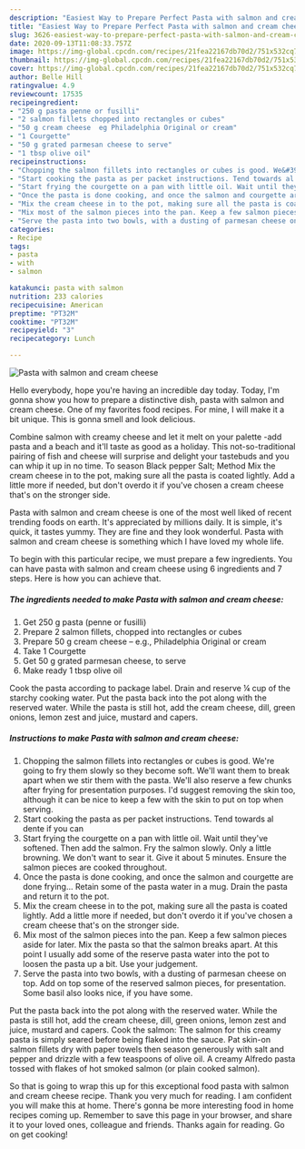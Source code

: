 ```yaml
---
description: "Easiest Way to Prepare Perfect Pasta with salmon and cream cheese"
title: "Easiest Way to Prepare Perfect Pasta with salmon and cream cheese"
slug: 3626-easiest-way-to-prepare-perfect-pasta-with-salmon-and-cream-cheese
date: 2020-09-13T11:08:33.757Z
image: https://img-global.cpcdn.com/recipes/21fea22167db70d2/751x532cq70/pasta-with-salmon-and-cream-cheese-recipe-main-photo.jpg
thumbnail: https://img-global.cpcdn.com/recipes/21fea22167db70d2/751x532cq70/pasta-with-salmon-and-cream-cheese-recipe-main-photo.jpg
cover: https://img-global.cpcdn.com/recipes/21fea22167db70d2/751x532cq70/pasta-with-salmon-and-cream-cheese-recipe-main-photo.jpg
author: Belle Hill
ratingvalue: 4.9
reviewcount: 17535
recipeingredient:
- "250 g pasta penne or fusilli"
- "2 salmon fillets chopped into rectangles or cubes"
- "50 g cream cheese  eg Philadelphia Original or cream"
- "1 Courgette"
- "50 g grated parmesan cheese to serve"
- "1 tbsp olive oil"
recipeinstructions:
- "Chopping the salmon fillets into rectangles or cubes is good. We&#39;re going to fry them slowly so they become soft. We&#39;ll want them to break apart when we stir them with the pasta. We&#39;ll also reserve a few chunks after frying for presentation purposes. I&#39;d suggest removing the skin too, although it can be nice to keep a few with the skin to put on top when serving."
- "Start cooking the pasta as per packet instructions. Tend towards al dente if you can"
- "Start frying the courgette on a pan with little oil. Wait until they&#39;ve softened. Then add the salmon. Fry the salmon slowly. Only a little browning. We don&#39;t want to sear it. Give it about 5 minutes. Ensure the salmon pieces are cooked throughout."
- "Once the pasta is done cooking, and once the salmon and courgette are done frying... Retain some of the pasta water in a mug. Drain the pasta and return it to the pot."
- "Mix the cream cheese in to the pot, making sure all the pasta is coated lightly. Add a little more if needed, but don&#39;t overdo it if you&#39;ve chosen a cream cheese that&#39;s on the stronger side."
- "Mix most of the salmon pieces into the pan. Keep a few salmon pieces aside for later. Mix the pasta so that the salmon breaks apart. At this point I usually add some of the reserve pasta water into the pot to loosen the pasta up a bit. Use your judgement."
- "Serve the pasta into two bowls, with a dusting of parmesan cheese on top. Add on top some of the reserved salmon pieces, for presentation. Some basil also looks nice, if you have some."
categories:
- Recipe
tags:
- pasta
- with
- salmon

katakunci: pasta with salmon 
nutrition: 233 calories
recipecuisine: American
preptime: "PT32M"
cooktime: "PT32M"
recipeyield: "3"
recipecategory: Lunch

---
```



![Pasta with salmon and cream cheese](https://img-global.cpcdn.com/recipes/21fea22167db70d2/751x532cq70/pasta-with-salmon-and-cream-cheese-recipe-main-photo.jpg)

Hello everybody, hope you're having an incredible day today. Today, I'm gonna show you how to prepare a distinctive dish, pasta with salmon and cream cheese. One of my favorites food recipes. For mine, I will make it a bit unique. This is gonna smell and look delicious.

Combine salmon with creamy cheese and let it melt on your palette -add pasta and a beach and it&#39;ll taste as good as a holiday. This not-so-traditional pairing of fish and cheese will surprise and delight your tastebuds and you can whip it up in no time. To season Black pepper Salt; Method Mix the cream cheese in to the pot, making sure all the pasta is coated lightly. Add a little more if needed, but don&#39;t overdo it if you&#39;ve chosen a cream cheese that&#39;s on the stronger side.

Pasta with salmon and cream cheese is one of the most well liked of recent trending foods on earth. It's appreciated by millions daily. It is simple, it's quick, it tastes yummy. They are fine and they look wonderful. Pasta with salmon and cream cheese is something which I have loved my whole life.


To begin with this particular recipe, we must prepare a few ingredients. You can have pasta with salmon and cream cheese using 6 ingredients and 7 steps. Here is how you can achieve that.

<!--inarticleads1-->

##### The ingredients needed to make Pasta with salmon and cream cheese:

1. Get 250 g pasta (penne or fusilli)
1. Prepare 2 salmon fillets, chopped into rectangles or cubes
1. Prepare 50 g cream cheese – e.g., Philadelphia Original or cream
1. Take 1 Courgette
1. Get 50 g grated parmesan cheese, to serve
1. Make ready 1 tbsp olive oil


Cook the pasta according to package label. Drain and reserve ¼ cup of the starchy cooking water. Put the pasta back into the pot along with the reserved water. While the pasta is still hot, add the cream cheese, dill, green onions, lemon zest and juice, mustard and capers. 

<!--inarticleads2-->

##### Instructions to make Pasta with salmon and cream cheese:

1. Chopping the salmon fillets into rectangles or cubes is good. We&#39;re going to fry them slowly so they become soft. We&#39;ll want them to break apart when we stir them with the pasta. We&#39;ll also reserve a few chunks after frying for presentation purposes. I&#39;d suggest removing the skin too, although it can be nice to keep a few with the skin to put on top when serving.
1. Start cooking the pasta as per packet instructions. Tend towards al dente if you can
1. Start frying the courgette on a pan with little oil. Wait until they&#39;ve softened. Then add the salmon. Fry the salmon slowly. Only a little browning. We don&#39;t want to sear it. Give it about 5 minutes. Ensure the salmon pieces are cooked throughout.
1. Once the pasta is done cooking, and once the salmon and courgette are done frying... Retain some of the pasta water in a mug. Drain the pasta and return it to the pot.
1. Mix the cream cheese in to the pot, making sure all the pasta is coated lightly. Add a little more if needed, but don&#39;t overdo it if you&#39;ve chosen a cream cheese that&#39;s on the stronger side.
1. Mix most of the salmon pieces into the pan. Keep a few salmon pieces aside for later. Mix the pasta so that the salmon breaks apart. At this point I usually add some of the reserve pasta water into the pot to loosen the pasta up a bit. Use your judgement.
1. Serve the pasta into two bowls, with a dusting of parmesan cheese on top. Add on top some of the reserved salmon pieces, for presentation. Some basil also looks nice, if you have some.


Put the pasta back into the pot along with the reserved water. While the pasta is still hot, add the cream cheese, dill, green onions, lemon zest and juice, mustard and capers. Cook the salmon: The salmon for this creamy pasta is simply seared before being flaked into the sauce. Pat skin-on salmon fillets dry with paper towels then season generously with salt and pepper and drizzle with a few teaspoons of olive oil. A creamy Alfredo pasta tossed with flakes of hot smoked salmon (or plain cooked salmon). 

So that is going to wrap this up for this exceptional food pasta with salmon and cream cheese recipe. Thank you very much for reading. I am confident you will make this at home. There's gonna be more interesting food in home recipes coming up. Remember to save this page in your browser, and share it to your loved ones, colleague and friends. Thanks again for reading. Go on get cooking!
